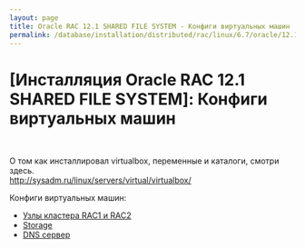 ```yaml
---
layout: page
title: Oracle RAC 12.1 SHARED FILE SYSTEM - Конфиги виртуальных машин
permalink: /database/installation/distributed/rac/linux/6.7/oracle/12.1/shared-file-system/vm/
---
```


# [Инсталляция Oracle RAC 12.1 SHARED FILE SYSTEM]: Конфиги виртуальных машин

<br/>

О том как инсталлировал virtualbox, переменные и каталоги, смотри здесь.  
http://sysadm.ru/linux/servers/virtual/virtualbox/


Конфиги виртуальных машин:

<ul>
<li><a href="/database/installation/distributed/rac/linux/6.7/oracle/12.1/shared-file-system/vm/rac-nodes/">Узлы кластера RAC1 и RAC2</a></li>
<li><a href="/database/installation/distributed/rac/linux/6.7/oracle/12.1/shared-file-system/vm/storage/">Storage</a></li>
<li><a href="/database/installation/distributed/rac/linux/6.7/oracle/12.1/shared-file-system/vm/dns-server/">DNS сервер</a></li>
</ul>
